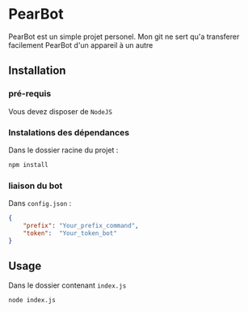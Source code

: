 # PearBot

PearBot est un simple projet personel. Mon git ne sert qu'a transferer facilement PearBot d'un appareil à un autre

## Installation

### **pré-requis**

Vous devez disposer de `NodeJS`

### **Instalations des dépendances**
Dans le dossier racine du projet :
```bash
npm install
```
### **liaison du bot**
Dans `config.json` :
```json
{
    "prefix": "Your_prefix_command",
    "token":  "Your_token_bot"
}
```

## Usage

Dans le dossier contenant `index.js`
```bash
node index.js
```